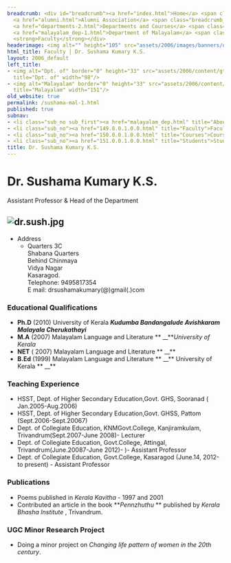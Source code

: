 ```yaml
---
breadcrumb: <div id="breadcrumb"><a href="index.html">Home</a> <span class="breadcrumb_spacer">&gt;</span>
  <a href="alumni.html">Alumni Association</a> <span class="breadcrumb_spacer">&gt;</span>
  <a href="departments-2.html">Departments and Courses</a> <span class="breadcrumb_spacer">&gt;</span>
  <a href="malayalam_dep-1.html">Department of Malayalam</a> <span class="breadcrumb_spacer">&gt;</span>
  <strong>Faculty</strong></div>
headerimage: <img alt="" height="105" src="assets/2006/images/banners/departments.jpg" width="472"/>
html_title: Faculty | Dr. Sushama Kumary K.S.
layout: 2006_default
left_title:
- <img alt="Dpt. of" border="0" height="33" src="assets/2006/content/gt/fcb6421c7c62628408190d4ca84029e5.png"
  title="Dpt. of" width="98"/>
- <img alt="Malayalam" border="0" height="33" src="assets/2006/content/gt/66593839918d379853d8e326b58222c5.png"
  title="Malayalam" width="151"/>
old_website: true
permalink: /sushama-mal-1.html
published: true
subnav:
- <li class="sub_no sub_first"><a href="malayalam_dep.html" title="About">About</a></li>
- <li class="sub_no"><a href="149.0.0.1.0.0.html" title="Faculty">Faculty</a></li>
- <li class="sub_no"><a href="150.0.0.1.0.0.html" title="Courses">Courses</a></li>
- <li class="sub_no"><a href="151.0.0.1.0.0.html" title="Students">Students</a></li>
title: Dr. Sushama Kumary K.S.
---
```


# Dr. Sushama Kumary K.S.

Assistant Professor & Head of the Department

![dr.sush.jpg](assets/2006/content/assets/2006/images/db83b23d528d949d46276596d0028d80.jpg)  
---  
  
  * Address
    * Quarters 3C   
Shabana Quarters  
Behind Chinmaya  
Vidya Nagar  
Kasaragod.  
Telephone: 9495817354  
E mail: drsushamakumary(@)gmail(.)com

### Educational Qualifications

  * **Ph.D** (2010) University of Kerala **_Kudumba Bandangalude Avishkaram Malayala Cherukathayi_**
  * **M.A** (2007) Malayalam Language and Literature ** __**_University of Kerala_
  * **NET** ( 2007) Malayalam Language and Literature ** __**
  * **B.Ed** (1999) Malayalam Language and Literature ** __** University of Kerala ** __**

### Teaching Experience

  * HSST, Dept. of Higher Secondary Education,Govt. GHS, Sooranad ( Jan.2005-Aug.2006)
  * HSST, Dept. of Higher Secondary Education,Govt. GHSS, Pattom (Sept.2006-Sept.20067)
  * Dept. of Collegiate Education, KNMGovt.College, Kanjiramkulam, Trivandrum(Sept.2007-June 2008)- Lecturer 
  * Dept. of Collegiate Education, Govt.College, Attingal, Trivandrum(June.20087-June 2012)- )- Assistant Professor 
  * Dept. of Collegiate Education, Govt.College, Kasaragod (June.14, 2012-to present) - Assistant Professor

### Publications

  * Poems published in _Kerala Kavitha_ \- 1997 and 2001
  * Contributed an article in the book **_Pennzhuthu_ ** published by _Kerala Bhasha Institute_ , Trivandrum.

### UGC Minor Research Project

  * Doing a minor project on _Changing life pattern of women in the 20th century_.